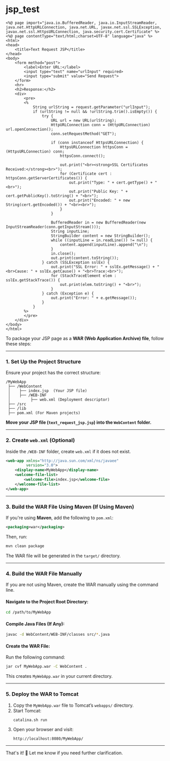 # jsp_test

```
<%@ page import="java.io.BufferedReader, java.io.InputStreamReader, java.net.HttpURLConnection, java.net.URL, javax.net.ssl.SSLException, javax.net.ssl.HttpsURLConnection, java.security.cert.Certificate" %>
<%@ page contentType="text/html;charset=UTF-8" language="java" %>
<html>
<head>
    <title>Text Request JSP</title>
</head>
<body>
    <form method="post">
        <label>Enter URL:</label>
        <input type="text" name="urlInput" required>
        <input type="submit" value="Send Request">
    </form>
    <hr>
    <h2>Response:</h2>
    <div>
        <pre>
        <%
            String urlString = request.getParameter("urlInput");
            if (urlString != null && !urlString.trim().isEmpty()) {
                try {
                    URL url = new URL(urlString);
                    HttpURLConnection conn = (HttpURLConnection) url.openConnection();
                    conn.setRequestMethod("GET");
                    
                    if (conn instanceof HttpsURLConnection) {
                        HttpsURLConnection httpsConn = (HttpsURLConnection) conn;
                        httpsConn.connect();
                        
                        out.print("<br><strong>SSL Certificates Received:</strong><br>");
                        for (Certificate cert : httpsConn.getServerCertificates()) {
                            out.print("Type: " + cert.getType() + "<br>");
                            out.print("Public Key: " + cert.getPublicKey().toString() + "<br>");
                            out.print("Encoded: " + new String(cert.getEncoded()) + "<br><br>");
                        }
                    }
                    
                    BufferedReader in = new BufferedReader(new InputStreamReader(conn.getInputStream()));
                    String inputLine;
                    StringBuilder content = new StringBuilder();
                    while ((inputLine = in.readLine()) != null) {
                        content.append(inputLine).append("\n");
                    }
                    in.close();
                    out.print(content.toString());
                } catch (SSLException sslEx) {
                    out.print("SSL Error: " + sslEx.getMessage() + "<br>Cause: " + sslEx.getCause() + "<br>Trace:<br>");
                    for (StackTraceElement elem : sslEx.getStackTrace()) {
                        out.print(elem.toString() + "<br>");
                    }
                } catch (Exception e) {
                    out.print("Error: " + e.getMessage());
                }
            }
        %>
        </pre>
    </div>
</body>
</html>
```


To package your JSP page as a **WAR (Web Application Archive) file**, follow these steps:

---

### **1. Set Up the Project Structure**
Ensure your project has the correct structure:

```
/MyWebApp
 ├── /WebContent
 │    ├── index.jsp  (Your JSP file)
 │    ├── /WEB-INF
 │         ├── web.xml (Deployment descriptor)
 ├── /src
 ├── /lib
 ├── pom.xml (For Maven projects)
```

**Move your JSP file (`text_request_jsp.jsp`) into the `WebContent` folder.**

---

### **2. Create `web.xml` (Optional)**
Inside the `/WEB-INF` folder, create `web.xml` if it does not exist.

```xml
<web-app xmlns="http://java.sun.com/xml/ns/javaee"
         version="3.0">
    <display-name>MyWebApp</display-name>
    <welcome-file-list>
        <welcome-file>index.jsp</welcome-file>
    </welcome-file-list>
</web-app>
```

---

### **3. Build the WAR File Using Maven (If Using Maven)**
If you're using **Maven**, add the following to `pom.xml`:

```xml
<packaging>war</packaging>
```

Then, run:

```sh
mvn clean package
```

The WAR file will be generated in the `target/` directory.

---

### **4. Build the WAR File Manually**
If you are not using Maven, create the WAR manually using the command line.

#### **Navigate to the Project Root Directory:**
```sh
cd /path/to/MyWebApp
```

#### **Compile Java Files (If Any):**
```sh
javac -d WebContent/WEB-INF/classes src/*.java
```

#### **Create the WAR File:**
Run the following command:
```sh
jar cvf MyWebApp.war -C WebContent .
```

This creates `MyWebApp.war` in your current directory.

---

### **5. Deploy the WAR to Tomcat**
1. Copy the `MyWebApp.war` file to Tomcat’s `webapps/` directory.
2. Start Tomcat:
   ```sh
   catalina.sh run
   ```
3. Open your browser and visit:
   ```
   http://localhost:8080/MyWebApp/
   ```

---

That's it! 🚀 Let me know if you need further clarification.
